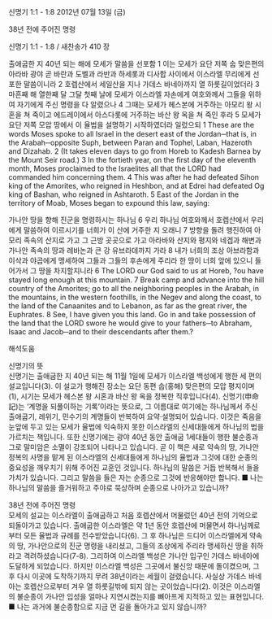 신명기 1:1 - 1:8 
2012년 07월 13일 (금)

38년 전에 주어진 명령



신명기 1:1 - 1:8 / 새찬송가 410 장


출애굽한 지 40년 되는 해에 모세가 말씀을 선포함
1 이는 모세가 요단 저쪽 숩 맞은편의 아라바 광야 곧 바란과 도벨과 라반과 하세롯과 디사합 사이에서 이스라엘 무리에게 선포한 말씀이니라 2 호렙산에서 세일산을 지나 가데스 바네아까지 열 하룻길이었더라 3 마흔째 해 열한째 달 그달 첫째 날에 모세가 이스라엘 자손에게 여호와께서 그들을 위하여 자기에게 주신 명령을 다 알렸으나 4 그때는 모세가 헤스본에 거주하는 아모리 왕 시혼을 쳐 죽이고 에드레이에서 아스다롯에 거주하는 바산 왕 옥을 쳐 죽인 후라 5 모세가 요단 저쪽 모압 땅에서 이 율법을 설명하기 시작하였더라 일렀으되
1 These are the words Moses spoke to all Israel in the desert east of the Jordan─that is, in the Arabah─opposite Suph, between Paran and Tophel, Laban, Hazeroth and Dizahab. 2 (It takes eleven days to go from Horeb to Kadesh Barnea by the Mount Seir road.) 3 In the fortieth year, on the first day of the eleventh month, Moses proclaimed to the Israelites all that the LORD had commanded him concerning them. 4 This was after he had defeated Sihon king of the Amorites, who reigned in Heshbon, and at Edrei had defeated Og king of Bashan, who reigned in Ashtaroth. 5 East of the Jordan in the territory of Moab, Moses began to expound this law, saying:

가나안 땅을 향해 진군을 명령하시는 하나님
6 우리 하나님 여호와께서 호렙산에서 우리에게 말씀하여 이르시기를 너희가 이 산에 거주한 지 오래니 7 방향을 돌려 행진하여 아모리 족속의 산지로 가고 그 근방 곳곳으로 가고 아라바와 산지와 평지와 네겝과 해변과 가나안 족속의 땅과 레바논과 큰 강 유브라데까지 가라 8 내가 너희의 조상 아브라함과 이삭과 야곱에게 맹세하여 그들과 그들의 후손에게 주리라 한 땅이 너희 앞에 있으니 들어가서 그 땅을 차지할지니라
6 The LORD our God said to us at Horeb, ?ou have stayed long enough at this mountain. 7 Break camp and advance into the hill country of the Amorites; go to all the neighboring peoples in the Arabah, in the mountains, in the western foothills, in the Negev and along the coast, to the land of the Canaanites and to Lebanon, as far as the great river, the Euphrates. 8 See, I have given you this land. Go in and take possession of the land that the LORD swore he would give to your fathers─to Abraham, Isaac and Jacob─and to their descendants after them.?

해석도움





신명기의 뜻  
신명기는 출애굽한 지 40년 되는 해 11월 1일에 모세가 이스라엘 백성에게 행한 세 편의 설교입니다(3). 이 설교가 행해진 장소는 요단 동편 숩(홍해) 맞은편의 모압 평지이며(1), 시기는 모세가 헤스본 왕 시혼과 바산 왕 옥을 정복한 직후입니다(4). 신명기(申命記)는 ‘계명을 되풀이하는 기록’이라는 뜻으로, 그 이름대로 여기에는 하나님께서 주신 출애굽기, 레위기, 민수기의 계명들이 반복하여 요약·설명되어 있습니다. 이것은 죽음을 눈앞에 두고 있는 모세가 율법에 익숙하지 못한 이스라엘의 신세대들에게 하나님의 법을 가르치는 책입니다. 또한 신명기에는 광야 40년 동안 출애굽 1세대들이 행한 불순종과 그로 말미암은 소멸이 강조되어 나타나고 있습니다. 곧 이 책은 새로 약속의 땅, 가나안 정복의 사명을 맡게 된 이스라엘의 신세대들에게 하나님의 율법과 그것에 대한 순종의 중요성을 깨우치기 위해 주어진 교훈인 것입니다. 하나님의 말씀은 거듭 반복해서 들을 가치가 있습니다. 그리고 말씀을 들은 자는 순종으로 그것에 반응해야만 합니다.
■ 나는 하나님의 말씀을 즐거워하고 주야로 묵상하며 순종으로 나아가고 있습니까?

38년 전에 주어진 명령  
모세의 설교는 이스라엘이 출애굽하고 처음 호렙산에서 머물렀던 40년 전의 기억으로 되돌아가고 있습니다. 출애굽한 이스라엘은 약 1년 동안 호렙산에 머물면서 하나님께로부터 모든 율법과 규례를 전수받았습니다(6). 그 후 하나님은 드디어 이스라엘에게 약속의 땅, 가나안으로의 진군 명령을 내리셨고, 그들의 조상에게 주리라 맹세하신 땅을 취하라고 격려하셨습니다(7-8). 그리하여 이스라엘 백성은 가나안 입구인 가데스 바네아에 도달하게 되었습니다. 하지만 이스라엘 백성은 그곳에서 불신앙 때문에 돌이켰으며, 그 후 다시 이곳에 도착하기까지 무려 38년이라는 세월이 걸렸습니다. 사실상 가데스 바네아는 호렙산으로부터 겨우 열 하룻길밖에 되지 않는 곳이었습니다(2). 이것은 이스라엘의 불순종이 가나안 입성을 얼마나 지연시켰는지를 뼈아프게 지적하고 있는 표현입니다.
■ 나는 과거에 불순종함으로 지금 먼 길을 돌아가고 있지 않습니까?